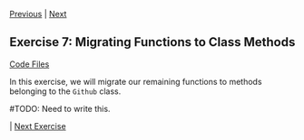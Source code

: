 [Previous](exercise-06.md) |  [Next](exercise-08.md)
## Exercise 7: Migrating Functions to Class Methods
[Code Files](../../training/level-3-interacting-with-web-services/bfp-reference/exercise_06)

In this exercise, we will migrate our remaining functions to methods belonging
to the `Github` class.

#TODO: Need to write this.


| [Next Exercise](exercise-08.md)